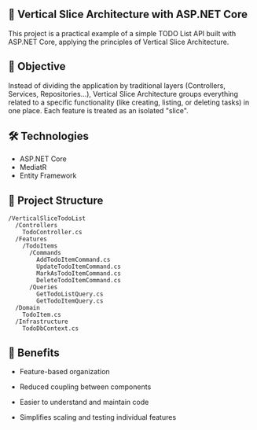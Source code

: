 ## 🧱 Vertical Slice Architecture with ASP.NET Core

This project is a practical example of a simple TODO List API built with ASP.NET Core, applying the principles of Vertical Slice Architecture.

## 📌 Objective

Instead of dividing the application by traditional layers (Controllers, Services, Repositories...), Vertical Slice Architecture groups everything related to a specific functionality (like creating, listing, or deleting tasks) in one place. Each feature is treated as an isolated "slice".

## 🛠️ Technologies

- ASP.NET Core
- MediatR
- Entity Framework


## 📁 Project Structure

```
/VerticalSliceTodoList
  /Controllers
    TodoController.cs
  /Features
    /TodoItems
      /Commands
        AddTodoItemCommand.cs
        UpdateTodoItemCommand.cs
        MarkAsTodoItemCommand.cs
        DeleteTodoItemCommand.cs
      /Queries
        GetTodoListQuery.cs
        GetTodoItemQuery.cs
  /Domain
    TodoItem.cs
  /Infrastructure
    TodoDbContext.cs
```

## 🧠 Benefits

- Feature-based organization

- Reduced coupling between components

- Easier to understand and maintain code

- Simplifies scaling and testing individual features